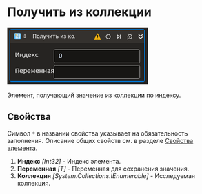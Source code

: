 # Получить из коллекции

![](<../../../../../.gitbook/assets1/T1-GetCollValue.PNG>)

Элемент, получающий значение из коллекции по индексу.

## Свойства

Символ `*` в названии свойства указывает на обязательность заполнения. 
Описание общих свойств см. в разделе [Свойства элемента](https://docs.primo-rpa.ru/primo-rpa/primo-studio/process/elements#svoistva-elementa).

1. **Индекс** *[Int32]* - Индекс элемента.
1. **Переменная** *[T]* - Переменная для сохранения значения.
1. **Коллекция** *[System.Collections.IEnumerable]* - Исследуемая коллекция.
